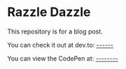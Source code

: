 # Razzle Dazzle

This repository is for a blog post.

You can check it out at dev.to: [------](-------)

You can view the CodePen at: [--------](------)